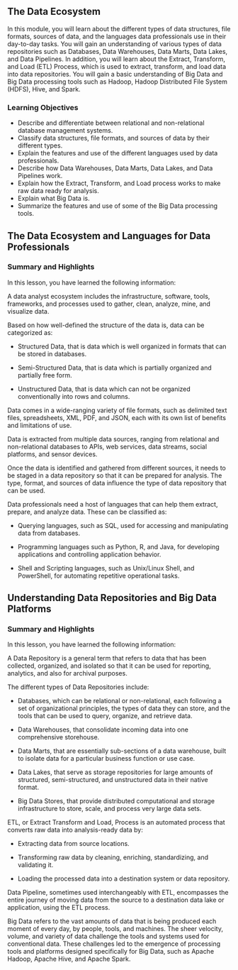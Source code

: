 ## The Data Ecosystem

In this module, you will learn about the different types of data structures, file formats, sources of data, and the languages data professionals use in their day-to-day tasks. You will gain an understanding of various types of data repositories such as Databases, Data Warehouses, Data Marts, Data Lakes, and Data Pipelines. In addition, you will learn about the Extract, Transform, and Load (ETL) Process, which is used to extract, transform, and load data into data repositories. You will gain a basic understanding of Big Data and Big Data processing tools such as Hadoop, Hadoop Distributed File System (HDFS), Hive, and Spark.
### Learning Objectives
* Describe and differentiate between relational and non-relational database management systems.
* Classify data structures, file formats, and sources of data by their different types.
* Explain the features and use of the different languages used by data professionals.
* Describe how Data Warehouses, Data Marts, Data Lakes, and Data Pipelines work.
* Explain how the Extract, Transform, and Load process works to make raw data ready for analysis.
* Explain what Big Data is.
* Summarize the features and use of some of the Big Data processing tools.



## The Data Ecosystem and Languages for Data Professionals

### Summary and Highlights
In this lesson, you have learned the following information: 

A data analyst ecosystem includes the infrastructure, software, tools, frameworks, and processes used to gather, clean, analyze, mine, and visualize data.  

Based on how well-defined the structure of the data is, data can be categorized as:

* Structured Data, that is data which is well organized in formats that can be stored in databases.

* Semi-Structured Data, that is data which is partially organized and partially free form.

* Unstructured Data, that is data which can not be organized conventionally into rows and columns.

Data comes in a wide-ranging variety of file formats, such as delimited text files, spreadsheets, XML, PDF, and JSON, each with its own list of benefits and limitations of use.  

Data is extracted from multiple data sources, ranging from relational and non-relational databases to APIs, web services, data streams, social platforms, and sensor devices. 

Once the data is identified and gathered from different sources, it needs to be staged in a data repository so that it can be prepared for analysis. The type, format, and sources of data influence the type of data repository that can be used. 

Data professionals need a host of languages that can help them extract, prepare, and analyze data. These can be classified as:  

* Querying languages, such as SQL, used for accessing and manipulating data from databases. 

* Programming languages such as Python, R, and Java, for developing applications and controlling application behavior.

* Shell and Scripting languages, such as Unix/Linux Shell, and PowerShell, for automating repetitive operational tasks.


## Understanding Data Repositories and Big Data Platforms

### Summary and Highlights
In this lesson, you have learned the following information: 

A Data Repository is a general term that refers to data that has been collected, organized, and isolated so that it can be used for reporting, analytics, and also for archival purposes.  

The different types of Data Repositories include: 

* Databases, which can be relational or non-relational, each following a set of organizational principles, the types of data they can store, and the tools that can be used to query, organize, and retrieve data.

* Data Warehouses, that consolidate incoming data into one comprehensive storehouse.  

* Data Marts, that are essentially sub-sections of a data warehouse, built to isolate data for a particular business function or use case. 

* Data Lakes, that serve as storage repositories for large amounts of structured, semi-structured, and unstructured data in their native format. 

* Big Data Stores, that provide distributed computational and storage infrastructure to store, scale, and process very large data sets.

ETL, or Extract Transform and Load, Process is an automated process that converts raw data into analysis-ready data by:

* Extracting data from source locations.

* Transforming raw data by cleaning, enriching, standardizing, and validating it.

* Loading the processed data into a destination system or data repository.

Data Pipeline, sometimes used interchangeably with ETL, encompasses the entire journey of moving data from the source to a destination data lake or application, using the ETL process.  

Big Data refers to the vast amounts of data that is being produced each moment of every day, by people, tools, and machines. The sheer velocity, volume, and variety of data challenge the tools and systems used for conventional data. These challenges led to the emergence of processing tools and platforms designed specifically for Big Data, such as Apache Hadoop, Apache Hive, and Apache Spark.
